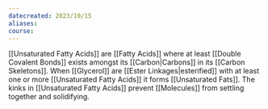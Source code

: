 ```yaml
---
datecreated: 2023/10/15
aliases: 
course:
---
```

[[Unsaturated Fatty Acids]] are [[Fatty Acids]] where at least [[Double Covalent Bonds]] exists amongst its [[Carbon|Carbons]] in its [[Carbon Skeletons]]. When [[Glycerol]] are [[Ester Linkages|esterified]] with at least one or more [[Unsaturated Fatty Acids]] it forms [[Unsaturated Fats]]. The kinks in [[Unsaturated Fatty Acids]] prevent [[Molecules]] from settling together and solidifying.